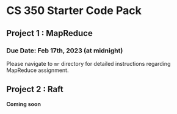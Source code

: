 # CS 350 Starter Code Pack

## Project 1 : MapReduce

### Due Date: Feb 17th, 2023 (at midnight)

Please navigate to `mr` directory for detailed instructions regarding MapReduce assignment.

## Project 2 : Raft

**Coming soon**

